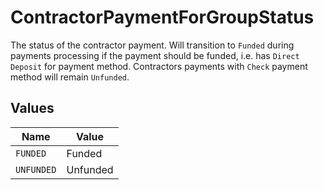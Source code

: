 # ContractorPaymentForGroupStatus

The status of the contractor payment.  Will transition to `Funded` during payments processing if the payment should be funded, i.e. has `Direct Deposit` for payment method. Contractors payments with `Check` payment method will remain `Unfunded`.


## Values

| Name       | Value      |
| ---------- | ---------- |
| `FUNDED`   | Funded     |
| `UNFUNDED` | Unfunded   |
